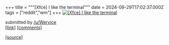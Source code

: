 +++
title = """[Xfce] I like the terminal"""
date = 2024-09-29T17:02:37.000Z
tags = ["reddit","wm"]
+++
[![[Xfce] I like the terminal](https://b.thumbs.redditmedia.com/36lhHb0DjitjYz-HEJwXD8m1m2Tp1nUpy1V1oHfJ8CI.jpg "[Xfce] I like the terminal")](https://www.reddit.com/r/unixporn/comments/1fs94rs/xfce_i_like_the_terminal/)

submitted by [/u/Wervice](https://www.reddit.com/user/Wervice)  
[\[link\]](https://www.reddit.com/gallery/1fs94rs) [\[comments\]](https://www.reddit.com/r/unixporn/comments/1fs94rs/xfce_i_like_the_terminal/)

[[source]](https://www.reddit.com/r/unixporn/comments/1fs94rs/xfce_i_like_the_terminal/)
